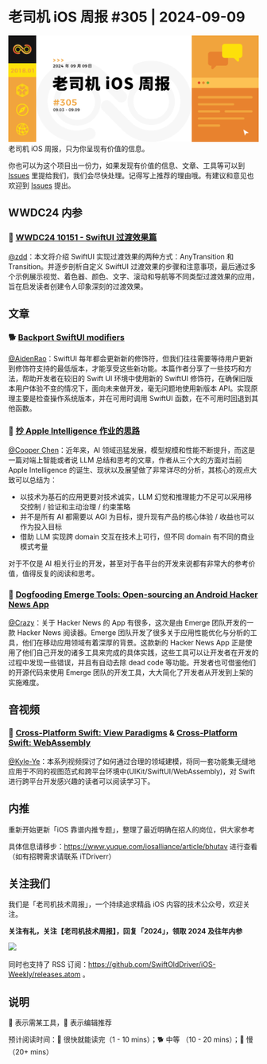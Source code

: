 # 老司机 iOS 周报 #305 | 2024-09-09

![ios-weekly](https://github.com/SwiftOldDriver/iOS-Weekly/blob/master/assets/weekly-header/305.jpg?raw=true)
老司机 iOS 周报，只为你呈现有价值的信息。

你也可以为这个项目出一份力，如果发现有价值的信息、文章、工具等可以到 [Issues](https://github.com/SwiftOldDriver/iOS-Weekly/issues) 里提给我们，我们会尽快处理。记得写上推荐的理由哦。有建议和意见也欢迎到 [Issues](https://github.com/SwiftOldDriver/iOS-Weekly/issues) 提出。

## WWDC24 内参

### 🌟 [WWDC24 10151 - SwiftUI 过渡效果篇](https://xiaozhuanlan.com/topic/8321460975)

[@zdd](https://github.com/zddhub)：本文将介绍 SwiftUI 实现过渡效果的两种方式：AnyTransition 和 Transition。并逐步剖析自定义 SwiftUI 过渡效果的步骤和注意事项，最后通过多个示例展示视觉、着色器、颜色、文字、滚动和导航等不同类型过渡效果的应用，旨在启发读者创建令人印象深刻的过渡效果。

## 文章

### 🐕 [Backport SwiftUI modifiers](https://alejandromp.com/development/blog/backport-swiftui-modifiers/)

[@AidenRao](https://weibo.com/AidenRao)：SwiftUI 每年都会更新新的修饰符，但我们往往需要等待用户更新到修饰符支持的最低版本，才能享受这些新功能。本篇作者分享了一些技巧和方法，帮助开发者在较旧的 Swift UI 环境中使用新的 SwiftUI 修饰符，在确保旧版本用户体验不变的情况下，面向未来做开发，毫无问题地使用新版本 API。实现原理主要是检查操作系统版本，并在可用时调用 SwiftUI 函数，在不可用时回退到其他函数。

### 🐢 [抄 Apple Intelligence 作业的思路](https://juejin.cn/post/7407385581079396389)

[@Cooper Chen](https://github.com/cjlcooper)：近年来，AI 领域迅猛发展，模型规模和性能不断提升，而这是一篇对端上智能或者说 LLM 总结和思考的文章，作者从三个大的方面对当前 Apple Intelligence 的诞生、现状以及展望做了非常详尽的分析，其核心的观点大致可以总结为：
- 以技术为基石的应用更要对技术诚实，LLM 幻觉和推理能力不足可以采用移交控制 / 验证和主动治理 / 约束策略
- 并不是所有 AI 都需要以 AGI 为目标，提升现有产品的核心体验 / 收益也可以作为投入目标
- 借助 LLM 实现跨 domain 交互在技术上可行，但不同 domain 有不同的商业模式考量

对于不仅是 AI 相关行业的开发，甚至对于各平台的开发来说都有非常大的参考价值，值得反复的阅读和思考。

### 🐎 [Dogfooding Emerge Tools: Open-sourcing an Android Hacker News App](https://www.emergetools.com/blog/posts/open-sourcing-emerge-tools-hackernews-app)

[@Crazy](https://github.com/jiyan135960)：关于 Hacker News 的 App 有很多，这次是由 Emerge 团队开发的一款 Hacker News 阅读器。Emerge 团队开发了很多关于应用性能优化与分析的工具，他们在移动应用领域有着深厚的背景。这款新的 Hacker News App 正是使用了他们自己开发的诸多工具来完成的具体实践，这些工具可以让开发者在开发的过程中发现一些错误，并且有自动去除 dead code 等功能。开发者也可借鉴他们的开源代码来使用 Emerge 团队的开发工具，大大简化了开发者从开发到上架的实施难度。


## 音视频

### 🐢 [Cross-Platform Swift: View Paradigms](https://www.pointfree.co/episodes/ep290-cross-platform-swift-view-paradigms) & [Cross-Platform Swift: WebAssembly](https://www.pointfree.co/episodes/ep291-cross-platform-swift-webassembly)

[@Kyle-Ye](https://github.com/Kyle-Ye)：本系列视频探讨了如何通过合理的领域建模，将同一套功能集无缝地应用于不同的视图范式和跨平台环境中(UIKit/SwiftUI/WebAssembly)，对 Swift 进行跨平台开发感兴趣的读者可以阅读学习下。

## 内推

重新开始更新「iOS 靠谱内推专题」，整理了最近明确在招人的岗位，供大家参考

具体信息请移步：https://www.yuque.com/iosalliance/article/bhutav 进行查看（如有招聘需求请联系 iTDriverr）

## 关注我们

我们是「老司机技术周报」，一个持续追求精品 iOS 内容的技术公众号，欢迎关注。

**关注有礼，关注【老司机技术周报】，回复「2024」，领取 2024 及往年内参**

![](https://github.com/SwiftOldDriver/iOS-Weekly/blob/master/assets/qrcode_for_wechat.jpg?raw=true)

同时也支持了 RSS 订阅：https://github.com/SwiftOldDriver/iOS-Weekly/releases.atom 。

## 说明

🚧 表示需某工具，🌟 表示编辑推荐

预计阅读时间：🐎 很快就能读完（1 - 10 mins）；🐕 中等 （10 - 20 mins）；🐢 慢（20+ mins）
